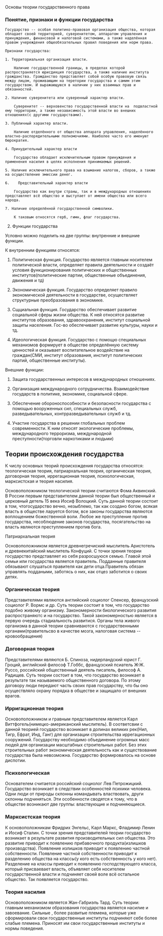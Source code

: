 Основы теории государственного права

### Понятие, признаки и функции государства

    Государство -- особая политико-правовая организация общества, которая обладает своей территорией, суверенитетом, аппаратом управления и принуждения, финансовой и налоговой системами, а также наделённая правом учереждения общеобязательных правил поведения или норм права.

    Признаки государства:

    1. Территориальная организация власти. 
    
        Наличие государственной границы, в пределах которой распространяется юрисдикция государства, а также наличие института гражданства. Гражданство представляет собой особую правовую связь между лицом, проживающим на теретории государства и самим этим государством. И выражающуюся в наличии у них взаимных прав и обязанностей.

    2. Наличие суверенитета или суверенный характер власти.

        Суверенитет -- верховенство государственной власти на  подвластной ему территории, а также независимость этой власти во внешних отношениях(с другими государствами).

    3. Публичный характер власти.

        Наличие отделённого от общества аппарата управления, наделённого властно-распорядительными полномочиями. Наиболее часто его именуют бюрократия.

    4. Принудительный характер власти

        Государство обладает исключительным правом принуждения и применения насилия в целях исполнения принимаемых решений.

    5. Наличие исключительного права на взымание налогов, сборов, а также на осуществление эмиссии денег.

    6.    Представительный характер власти

        Государство как внутри страны, так и в международных отношениях представляет всё общество и выступает от имени общества или всего народа.

    7. Наличие определённой государственной символики.

        К таковым относятся герб, гимн, флаг государства.

2. Функции государства

Условно можно поделить на две группы: внутренние и внешние функции.

К внутренним функциям относятся: 

1. Политическая функция. Государство является главным носителем политической власти, определяет правила деятельности и создаёт условия функционирования политических и общественных институтов(политические партии, общественные объединения, движения и тд)

2. Экономическая функция. Государство определяет правило экономической деятельности в государстве, осуществляет структурные преобразования в экономике.

3. Сщциальная функция. Государство обеспечивает развитие социальной сферы жизни общества. К ней относятся развитие институтов образования, здравоохранения, институт социальной защиты населения. Гос-во обеспечивает развитие культуры, науки и тд.

4. Идеологическая функция. Государство с помощю специальных механизмов формирует в обществе определённую систему ценностей и оказывает воспитательное воздействие на граждан(СМИ, институт образования, институт политических партий, общественные институты).

Внешние функции:

1. Защита государственных интересов в международных отношениях. 

2. Организация международного сотрудничества. Взаимодействие государств в политике, экономике, социальной сфере. 

3. Обеспечение обороноспособности и безопасности государства с помощью вооруженных сил, специальных служб, разведывательных, контрразведывательных служб и тд.

4. Участие государства в решении глобальных проблем современности. К ним относят экологические проблемы, международного терроризма, международной преступности(торговли наркотиками и людьми)

## Теории происхождения государства

К числу основных теорий происхождения государства относятся: теологическая теория, патриархальная теория, органическая теория, договорная теория, иррегационная теория, психологическая, марксистская и теория насилия.

Основоположником теологической теории считаются Фома Аквинский. В России первым представителем данной теории был общественный и церковный детель 15 века Иосиф Волоцкий. Суть данной теории состоит в том, чтогосударство вечно, незыблемо, так как создано богом, всякая власть в обществе ларуется богом, все законы государства являются воплощением божественной воли. Любое же преступление против государства, несоблюдение законов государства, посягательство на власть являются преступлением против бога.

Патриархальная теория

Основоположником является древнегречиский мыслитель Аристотель и древнекитайский мыслитель Конфуций. С точки зрения теории государство представляет из себя разросшуюся семью. Главой этой семьи или государства является правитель. Подданные правителя обязывают слушаться правителя как дети отца.Правитель обязан управлять поддаными, заботясь о них, как отцез заботится о своих детях.

### Органическая теория

Представителями являются английский социолог Спенсер, французский социолог Р. Вормс и др. Суть теории состоит в том, что государство подобно живому организму. Закономерности биологического развития распространяютс и на государство. Такой закономерностью является в первую очередь стадиальность развитися. Органы тела живого организма в данной теории сравниваются с государственными органами(правительсво в качестве мозга, налоговая система -- кровообращения)

### Договорная теория

Представителями являются Б. Спиноза, нидерландский юрист Г. Гроций, английский философ Т.Гоббс, французский псиатель Ж-Ж. Руссо, российский общественный деятель писатель, философ А. Радищев. Суть теории состоит в том, что государство возникает в результате так называемого общественного договора. По этому договору люди передают часть своих прав государству, что бы оно осуществляло охрану порядка в обществе и защищало от внешних врагов. 

### Ирригационная теория

Основоположником и гравным представителем является Карл Виттфогель(нимецко-американский мыслитель). В соответсвии с данной теорией государство возникает в долинах великих рек(Нил, Тигр, Ефрат, Инд, Ганг) для организации строительства иррегационных сооружений. Государству необходимо объединение огромных масс людей для организации масштабных строительных работ. Без этих строительных работ экономическая деятельность как и существование государства была невозможна. Государство формировалось на основе диспотии.

### Психологическая

Основателем считается российский социолог Лев Петрожицкий. Государство возникает в следствии особенностей психики человека. Одни люди от природы склонны командывать властвовать, други склонны подчиняться. Эти особенности сводятся к тому, что в обществе возникают две группы: властвующие и подчиняющиеся.

### Марксистская теория

К основоположникам Фридрих Энгельс, Карл Маркс, Фладимир Ленин и Иосиф Сталин. С точки зрения представителей теории государство возникает в результате развития производительных сил общества. Это развитие приводит к появлению прибавочного продукта(излишков производства). Появление излишков приводит к появлению частной собственности. Появление частной собственности приводит к разделению общества на классы(у кого есть собственность у кого нет). Разделение на классы приводит к появлению господствующего класса, который присваевает власть, объявляет себя носителем государственной власти и подчиняет своей воле всё остальное общество. Так появляется государство.

### Теория насилия

Основоположником является Жан-Габриэль Тард. Суть теории: главным механизмом образования государства является насилие и завоевание. Сильные , более развитые племена, которые уже сформировали свои государственные институты подчиняют себе более слабые племена. Приносят им свои государственные институты и нормы поведения.